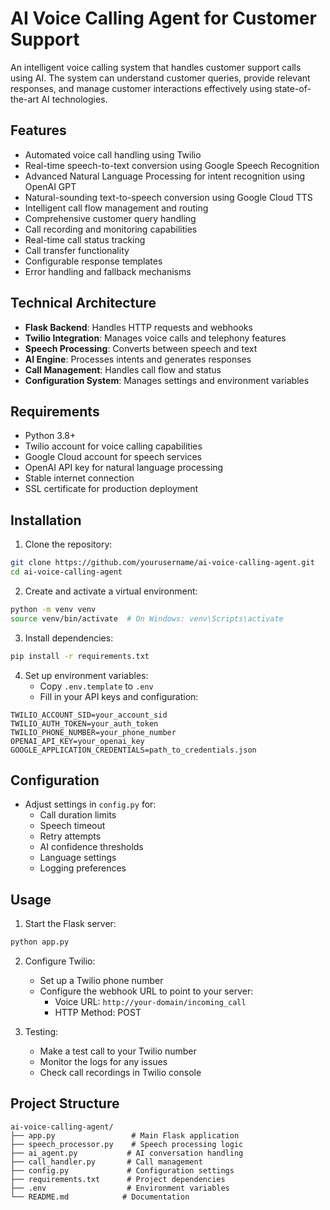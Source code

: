 # AI Voice Calling Agent for Customer Support

An intelligent voice calling system that handles customer support calls using AI. The system can understand customer queries, provide relevant responses, and manage customer interactions effectively using state-of-the-art AI technologies.

## Features
- Automated voice call handling using Twilio
- Real-time speech-to-text conversion using Google Speech Recognition
- Advanced Natural Language Processing for intent recognition using OpenAI GPT
- Natural-sounding text-to-speech conversion using Google Cloud TTS
- Intelligent call flow management and routing
- Comprehensive customer query handling
- Call recording and monitoring capabilities
- Real-time call status tracking
- Call transfer functionality
- Configurable response templates
- Error handling and fallback mechanisms

## Technical Architecture
- **Flask Backend**: Handles HTTP requests and webhooks
- **Twilio Integration**: Manages voice calls and telephony features
- **Speech Processing**: Converts between speech and text
- **AI Engine**: Processes intents and generates responses
- **Call Management**: Handles call flow and status
- **Configuration System**: Manages settings and environment variables

## Requirements
- Python 3.8+
- Twilio account for voice calling capabilities
- Google Cloud account for speech services
- OpenAI API key for natural language processing
- Stable internet connection
- SSL certificate for production deployment

## Installation

1. Clone the repository:
```bash
git clone https://github.com/yourusername/ai-voice-calling-agent.git
cd ai-voice-calling-agent
```

2. Create and activate a virtual environment:
```bash
python -m venv venv
source venv/bin/activate  # On Windows: venv\Scripts\activate
```

3. Install dependencies:
```bash
pip install -r requirements.txt
```

4. Set up environment variables:
   - Copy `.env.template` to `.env`
   - Fill in your API keys and configuration:
```
TWILIO_ACCOUNT_SID=your_account_sid
TWILIO_AUTH_TOKEN=your_auth_token
TWILIO_PHONE_NUMBER=your_phone_number
OPENAI_API_KEY=your_openai_key
GOOGLE_APPLICATION_CREDENTIALS=path_to_credentials.json
```

## Configuration
- Adjust settings in `config.py` for:
  - Call duration limits
  - Speech timeout
  - Retry attempts
  - AI confidence thresholds
  - Language settings
  - Logging preferences

## Usage

1. Start the Flask server:
```bash
python app.py
```

2. Configure Twilio:
   - Set up a Twilio phone number
   - Configure the webhook URL to point to your server:
     - Voice URL: `http://your-domain/incoming_call`
     - HTTP Method: POST

3. Testing:
   - Make a test call to your Twilio number
   - Monitor the logs for any issues
   - Check call recordings in Twilio console

## Project Structure
```
ai-voice-calling-agent/
├── app.py                 # Main Flask application
├── speech_processor.py    # Speech processing logic
├── ai_agent.py           # AI conversation handling
├── call_handler.py       # Call management
├── config.py             # Configuration settings
├── requirements.txt      # Project dependencies
├── .env                  # Environment variables
└── README.md            # Documentation
```
 